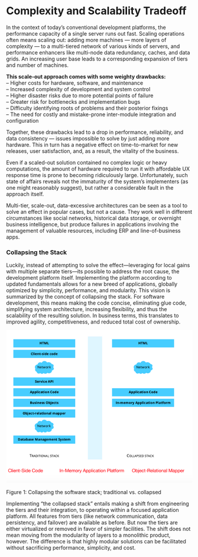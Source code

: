 # Complexity and Scalability Tradeoff

In the context of today’s conventional development platforms, the performance capacity of a single server runs out fast. Scaling operations often means scaling out: adding more machines — more layers of complexity — to a multi-tiered network of various kinds of servers, and performance enhancers like multi-node data redundancy, caches, and data grids. An increasing user base leads to a corresponding expansion of tiers and number of machines.

**This scale-out approach comes with some weighty drawbacks:**  
– Higher costs for hardware, software, and maintenance  
– Increased complexity of development and system control  
– Higher disaster risks due to more potential points of failure  
– Greater risk for bottlenecks and implementation bugs  
– Difficulty identifying roots of problems and their posterior fixings  
– The need for costly and mistake-prone inter-module integration and configuration

Together, these drawbacks lead to a drop in performance, reliability, and data consistency — issues impossible to solve by just adding more hardware. This in turn has a negative effect on time-to-market for new releases, user satisfaction, and, as a result, the vitality of the business.

Even if a scaled-out solution contained no complex logic or heavy computations, the amount of hardware required to run it with affordable UX response time is prone to becoming ridiculously large. Unfortunately, such state of affairs reveals not the immaturity of the system’s implementers \(as one might reasonably suggest\), but rather a considerable fault in the approach itself.

Multi-tier, scale-out, data-excessive architectures can be seen as a tool to solve an effect in popular cases, but not a cause. They work well in different circumstances like social networks, historical data storage, or overnight business intelligence, but produce failures in applications involving the management of valuable resources, including ERP and line-of-business apps.

### Collapsing the Stack

Luckily, instead of attempting to solve the effect—leveraging for local gains with multiple separate tiers—its possible to address the root cause, the development platform itself. Implementing the platform according to updated fundamentals allows for a new breed of applications, globally optimized by simplicity, performance, and modularity. This vision is summarized by the concept of collapsing the stack. For software development, this means making the code concise, eliminating glue code, simplifying system architecture, increasing flexibility, and thus the scalability of the resulting solution. In business terms, this translates to improved agility, competitiveness, and reduced total cost of ownership.



![](../../.gitbook/assets/collapsed-stack.png)



Figure 1: Collapsing the software stack; traditional vs. collapsed

Implementing “the collapsed stack” entails making a shift from engineering the tiers and their integration, to operating within a focused application platform. All features from tiers \(like network communication, data persistency, and failover\) are available as before. But now the tiers are either virtualized or removed in favor of simpler facilities. The shift does not mean moving from the modularity of layers to a monolithic product, however. The difference is that highly modular solutions can be facilitated without sacrificing performance, simplicity, and cost.

